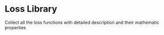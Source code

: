 # Loss Library
Collect all the loss functions with detailed description and their mathematic properties
